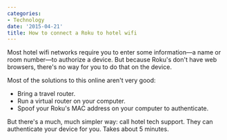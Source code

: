 ```yaml
---
categories:
- Technology
date: '2015-04-21'
title: How to connect a Roku to hotel wifi
---
```


Most hotel wifi networks require you to enter some information&mdash;a name or room number&mdash;to authorize a device. But because Roku's don't have web browsers, there's no way for you to do that on the device.

Most of the solutions to this online aren't very good:

* Bring a travel router.
* Run a virtual router on your computer.
* Spoof your Roku's MAC address on your computer to authenticate.

But there's a much, much simpler way: call hotel tech support. They can authenticate your device for you. Takes about 5 minutes.